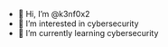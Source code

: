 - 👋 Hi, I’m @k3nf0x2
- 👀 I’m interested in cybersecurity
- 🌱 I’m currently learning cybersecurity

<!---
ketan0246/ketan0246 is a ✨ special ✨ repository because its `README.md` (this file) appears on your GitHub profile.
You can click the Preview link to take a look at your changes.
--->

